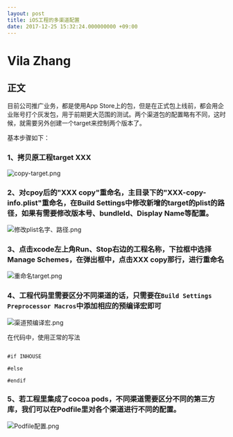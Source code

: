 ```yaml
---
layout: post
title: iOS工程的多渠道配置
date: 2017-12-25 15:32:24.000000000 +09:00
---
```



# Vila Zhang

## 正文
目前公司推广业务，都是使用App Store上的包，但是在正式包上线前，都会用企业账号打个灰发包，用于前期更大范围的测试。两个渠道包的配置略有不同，这时候，就需要另外创建一个target来控制两个版本了。

基本步骤如下：


### 1、拷贝原工程target XXX


![copy-target.png](http://upload-images.jianshu.io/upload_images/5872849-0cf95f566ff374bd.png?imageMogr2/auto-orient/strip%7CimageView2/2/w/1240)


### 2、对cpoy后的"XXX copy"重命名，主目录下的"XXX-copy-info.plist"重命名，在Build Settings中修改新增的target的plist的路径，如果有需要修改版本号、bundleId、Display Name等配置。


![修改plist名字、路径.png](http://upload-images.jianshu.io/upload_images/5872849-3f0af56f34bbedb7.png?imageMogr2/auto-orient/strip%7CimageView2/2/w/1240)


### 3、点击xcode左上角Run、Stop右边的工程名称，下拉框中选择Manage Schemes，在弹出框中，点击XXX copy那行，进行重命名


![重命名target.png](http://upload-images.jianshu.io/upload_images/5872849-68edd264fc10e2b3.png?imageMogr2/auto-orient/strip%7CimageView2/2/w/1240)


### 4、工程代码里需要区分不同渠道的话，只需要在`Build Settings` `Preprocessor Macros`中添加相应的预编译宏即可



![渠道预编译宏.png](http://upload-images.jianshu.io/upload_images/5872849-e7c06973c8cf7602.png?imageMogr2/auto-orient/strip%7CimageView2/2/w/1240)


在代码中，使用正常的写法

```

#if INHOUSE

#else

#endif

```


### 5、若工程里集成了cocoa pods，不同渠道需要区分不同的第三方库，我们可以在Podfile里对各个渠道进行不同的配置。

![Podfile配置.png](http://upload-images.jianshu.io/upload_images/5872849-2fddf6fc96c4151c.png?imageMogr2/auto-orient/strip%7CimageView2/2/w/1240)



